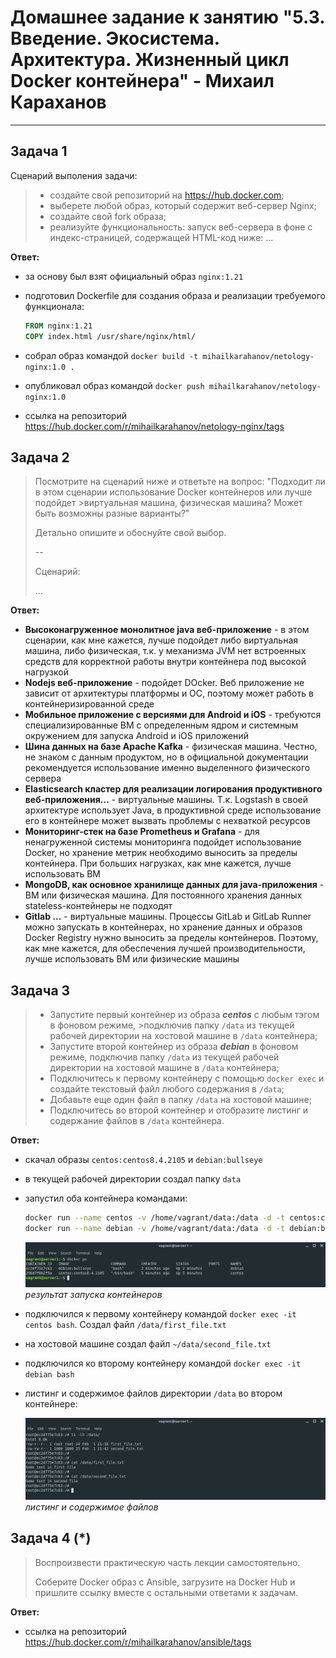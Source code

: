 # Домашнее задание к занятию "5.3. Введение. Экосистема. Архитектура. Жизненный цикл Docker контейнера" - Михаил Караханов

---

## Задача 1

Сценарий выполения задачи:

>- создайте свой репозиторий на <https://hub.docker.com>;
>- выберете любой образ, который содержит веб-сервер Nginx;
>- создайте свой fork образа;
>- реализуйте функциональность: запуск веб-сервера в фоне с индекс-страницей, содержащей HTML-код ниже:
> ...

**Ответ:**

- за основу был взят официальный образ `nginx:1.21`
- подготовил Dockerfile для создания образа и реализации требуемого функционала:

  ```dockerfile
  FROM nginx:1.21
  COPY index.html /usr/share/nginx/html/
  ```

- собрал образ командой `docker build -t mihailkarahanov/netology-nginx:1.0 .`
- опубликовал образ командой `docker push mihailkarahanov/netology-nginx:1.0`
- ссылка на репозиторий <https://hub.docker.com/r/mihailkarahanov/netology-nginx/tags>

## Задача 2

>Посмотрите на сценарий ниже и ответьте на вопрос:
>"Подходит ли в этом сценарии использование Docker контейнеров или лучше подойдет >виртуальная машина, физическая машина? Может быть возможны разные варианты?"
>
>Детально опишите и обоснуйте свой выбор.
>
>--
>
>Сценарий:
>
> ...

**Ответ:**

- **Высоконагруженное монолитное java веб-приложение** - в этом сценарии, как мне кажется, лучше подойдет либо виртуальная машина, либо физическая, т.к. у механизма JVM нет встроенных средств для корректной работы внутри контейнера под высокой нагрузкой
- **Nodejs веб-приложение** - подойдет DOcker. Веб приложение не зависит от архитектуры платформы и ОС, поэтому может работь в контейнеризированной среде
- **Мобильное приложение c версиями для Android и iOS** - требуются специализированные ВМ с определенным ядром и системным окружением для запуска Android и iOS приложений
- **Шина данных на базе Apache Kafka** - физическая машина. Честно, не знаком с данным продуктом, но в официальной документации рекомендуется использование именно выделенного физического сервера
- **Elasticsearch кластер для реализации логирования продуктивного веб-приложения...** - виртуальные машины. Т.к. Logstash в своей архитектуре использует Java, в продуктивной среде использование его в контейнере может вызвать проблемы с нехваткой ресурсов
- **Мониторинг-стек на базе Prometheus и Grafana** - для ненагруженной системы мониторинга подойдет использование Docker, но хранение метрик необходимо выносить за пределы контейнера. При больших нагрузках, как мне кажется, лучше использовать ВМ
- **MongoDB, как основное хранилище данных для java-приложения** - ВМ или физическая машина. Для постоянного хранения данных stateless-контейнеры не подходят
- **Gitlab ...** - виртуальные машины. Процессы GitLab и GitLab Runner можно запускать в контейнерах, но хранение данных и образов Docker Registry нужно выносить за пределы контейнеров. Поэтому, как мне кажется, для обеспечения лучшей производительности, лучше использовать ВМ или физические машины

## Задача 3

>- Запустите первый контейнер из образа ***centos*** c любым тэгом в фоновом режиме, >подключив папку ```/data``` из текущей рабочей директории на хостовой машине в ```/data``` контейнера;
>- Запустите второй контейнер из образа ***debian*** в фоновом режиме, подключив папку ```/data``` из текущей рабочей директории на хостовой машине в ```/data``` контейнера;
>- Подключитесь к первому контейнеру с помощью ```docker exec``` и создайте текстовый файл любого содержания в ```/data```;
>- Добавьте еще один файл в папку ```/data``` на хостовой машине;
>- Подключитесь во второй контейнер и отобразите листинг и содержание файлов в ```/data``` контейнера.

**Ответ:**

- скачал образы `centos:centos8.4.2105` и `debian:bullseye`
- в текущей рабочей директории создал папку `data`
- запустил оба контейнера командами:

  ```bash
  docker run --name centos -v /home/vagrant/data:/data -d -t centos:centos8.4.2105
  docker run --name debian -v /home/vagrant/data:/data -d -t debian:bullseye
  ```

  ![docker_ps](/img/5_3_docker_ps.png "docker ps output")
  *результат запуска контейнеров*

- подключился к первому контейнеру командой `docker exec -it centos bash`. Создал файл `/data/first_file.txt`
- на хостовой машине создал файл `~/data/second_file.txt`
- подключился ко второму контейнеру командой `docker exec -it debian bash`
- листинг и содержимое файлов директории `/data` во втором контейнере:

  ![listing](/img/5_3_listing.png "Files and content in shared volume")
  *листинг и содержимое файлов*

## Задача 4 (*)

>Воспроизвести практическую часть лекции самостоятельно.
>
>Соберите Docker образ с Ansible, загрузите на Docker Hub и пришлите ссылку вместе с остальными ответами к задачам.

**Ответ:**

- ссылка на репозиторий <https://hub.docker.com/r/mihailkarahanov/ansible/tags>
